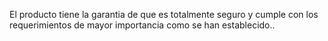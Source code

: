 El producto tiene la garantia de que es totalmente seguro y cumple con los requerimientos de mayor importancia como se han establecido..
